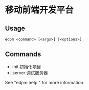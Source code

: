 # 移动前端开发平台

## Usage

    edpm <command> [<args>] [<options>]

## Commands


+ init      初始化项目
+ server    调试服务器

See "edpm help <command>" for more information.